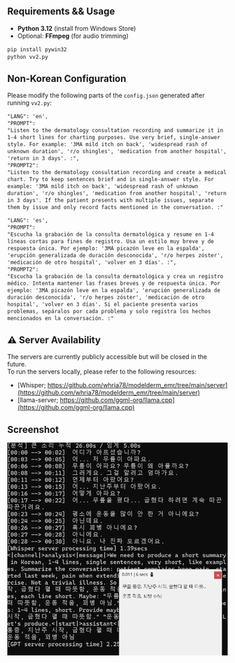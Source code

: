 ## Requirements && Usage

- **Python 3.12** (install from Windows Store)
- Optional: **FFmpeg** (for audio trimming)

```bash
pip install pywin32
python vv2.py
```

## Non-Korean Configuration

Please modify the following parts of the `config.json` generated after running `vv2.py`:

```
"LANG": 'en',
"PROMPT": 
"Listen to the dermatology consultation recording and summarize it in 1-4 short lines for charting purposes. Use very brief, single-answer style. For example: '3MA mild itch on back', 'widespread rash of unknown duration', 'r/o shingles', 'medication from another hospital', 'return in 3 days'. :",
"PROMPT2": 
"Listen to the dermatology consultation recording and create a medical chart. Try to keep sentences brief and in single-answer style. For example: '3MA mild itch on back', 'widespread rash of unknown duration', 'r/o shingles', 'medication from another hospital', 'return in 3 days'. If the patient presents with multiple issues, separate them by issue and only record facts mentioned in the conversation. :"
```

```
"LANG": 'es',
"PROMPT": 
"Escucha la grabación de la consulta dermatológica y resume en 1-4 líneas cortas para fines de registro. Usa un estilo muy breve y de respuesta única. Por ejemplo: '3MA picazón leve en la espalda', 'erupción generalizada de duración desconocida', 'r/o herpes zóster', 'medicación de otro hospital', 'volver en 3 días'. :",
"PROMPT2": 
"Escucha la grabación de la consulta dermatológica y crea un registro médico. Intenta mantener las frases breves y de respuesta única. Por ejemplo: '3MA picazón leve en la espalda', 'erupción generalizada de duración desconocida', 'r/o herpes zóster', 'medicación de otro hospital', 'volver en 3 días'. Si el paciente presenta varios problemas, sepáralos por cada problema y solo registra los hechos mencionados en la conversación. :"
```

## ⚠ Server Availability

The servers are currently publicly accessible but will be closed in the future.  
To run the servers locally, please refer to the following resources:

- [Whisper; https://github.com/whria78/modelderm_emr/tree/main/server](https://github.com/whria78/modelderm_emr/tree/main/server)  
- [llama-server; https://github.com/ggml-org/llama.cpp](https://github.com/ggml-org/llama.cpp)  

## Screenshot
![Screenshot](screenshot.png)
